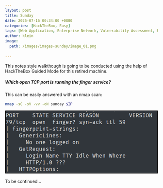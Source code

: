 ```yaml
---
layout: post
title: Sunday
date: 2025-07-16 00:34:00 +0800
categories: [HackTheBox, Easy]
tags: [Web Application, Enterprise Network, Vulnerability Assessment, Protocols, Authentication]
author: klein
image:
  path: /images/images-sunday/image_01.png
  
---
```


This notes style walkthough is going to be conducted using the help of HackTheBox Guided Mode for this retired machine.


##### Which open TCP port is running the finger service?

This can be easily answered with an nmap scan:

```bash
nmap -sC -sV -vv -oN sunday $IP
```

![b](/images/images-sunday/image_02.png)


To be continued... 